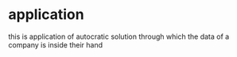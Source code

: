 # application
this is application of autocratic solution through which the data of a company is inside their hand

